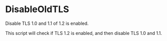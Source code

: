 # DisableOldTLS
Disable TLS 1.0 and 1.1 of 1.2 is enabled.

This script will check if TLS 1.2 is enabled, and then disable TLS 1.0 and 1.1. 

